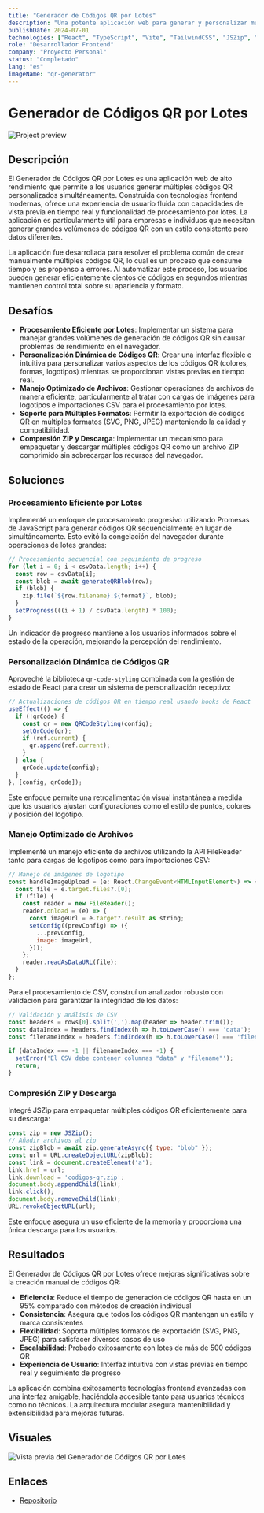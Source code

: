 ```yaml
---
title: "Generador de Códigos QR por Lotes"
description: "Una potente aplicación web para generar y personalizar múltiples códigos QR por lotes"
publishDate: 2024-07-01
technologies: ["React", "TypeScript", "Vite", "TailwindCSS", "JSZip", "QR Code Styling"]
role: "Desarrollador Frontend"
company: "Proyecto Personal"
status: "Completado"
lang: "es"
imageName: "qr-generator"
---
```


# Generador de Códigos QR por Lotes

![Project preview](/assets/projects/qr-generator.png)

## Descripción
El Generador de Códigos QR por Lotes es una aplicación web de alto rendimiento que permite a los usuarios generar múltiples códigos QR personalizados simultáneamente. Construida con tecnologías frontend modernas, ofrece una experiencia de usuario fluida con capacidades de vista previa en tiempo real y funcionalidad de procesamiento por lotes. La aplicación es particularmente útil para empresas e individuos que necesitan generar grandes volúmenes de códigos QR con un estilo consistente pero datos diferentes.

La aplicación fue desarrollada para resolver el problema común de crear manualmente múltiples códigos QR, lo cual es un proceso que consume tiempo y es propenso a errores. Al automatizar este proceso, los usuarios pueden generar eficientemente cientos de códigos en segundos mientras mantienen control total sobre su apariencia y formato.

## Desafíos

- **Procesamiento Eficiente por Lotes**: Implementar un sistema para manejar grandes volúmenes de generación de códigos QR sin causar problemas de rendimiento en el navegador.
- **Personalización Dinámica de Códigos QR**: Crear una interfaz flexible e intuitiva para personalizar varios aspectos de los códigos QR (colores, formas, logotipos) mientras se proporcionan vistas previas en tiempo real.
- **Manejo Optimizado de Archivos**: Gestionar operaciones de archivos de manera eficiente, particularmente al tratar con cargas de imágenes para logotipos e importaciones CSV para el procesamiento por lotes.
- **Soporte para Múltiples Formatos**: Permitir la exportación de códigos QR en múltiples formatos (SVG, PNG, JPEG) manteniendo la calidad y compatibilidad.
- **Compresión ZIP y Descarga**: Implementar un mecanismo para empaquetar y descargar múltiples códigos QR como un archivo ZIP comprimido sin sobrecargar los recursos del navegador.

## Soluciones

### Procesamiento Eficiente por Lotes
Implementé un enfoque de procesamiento progresivo utilizando Promesas de JavaScript para generar códigos QR secuencialmente en lugar de simultáneamente. Esto evitó la congelación del navegador durante operaciones de lotes grandes:

```javascript
// Procesamiento secuencial con seguimiento de progreso
for (let i = 0; i < csvData.length; i++) {
  const row = csvData[i];
  const blob = await generateQRBlob(row);
  if (blob) {
    zip.file(`${row.filename}.${format}`, blob);
  }
  setProgress(((i + 1) / csvData.length) * 100);
}
```

Un indicador de progreso mantiene a los usuarios informados sobre el estado de la operación, mejorando la percepción del rendimiento.

### Personalización Dinámica de Códigos QR
Aproveché la biblioteca `qr-code-styling` combinada con la gestión de estado de React para crear un sistema de personalización receptivo:

```javascript
// Actualizaciones de códigos QR en tiempo real usando hooks de React
useEffect(() => {
  if (!qrCode) {
    const qr = new QRCodeStyling(config);
    setQrCode(qr);
    if (ref.current) {
      qr.append(ref.current);
    }
  } else {
    qrCode.update(config);
  }
}, [config, qrCode]);
```

Este enfoque permite una retroalimentación visual instantánea a medida que los usuarios ajustan configuraciones como el estilo de puntos, colores y posición del logotipo.

### Manejo Optimizado de Archivos
Implementé un manejo eficiente de archivos utilizando la API FileReader tanto para cargas de logotipos como para importaciones CSV:

```javascript
// Manejo de imágenes de logotipo
const handleImageUpload = (e: React.ChangeEvent<HTMLInputElement>) => {
  const file = e.target.files?.[0];
  if (file) {
    const reader = new FileReader();
    reader.onload = (e) => {
      const imageUrl = e.target?.result as string;
      setConfig((prevConfig) => ({
        ...prevConfig,
        image: imageUrl,
      }));
    };
    reader.readAsDataURL(file);
  }
};
```

Para el procesamiento de CSV, construí un analizador robusto con validación para garantizar la integridad de los datos:

```javascript
// Validación y análisis de CSV
const headers = rows[0].split(',').map(header => header.trim());
const dataIndex = headers.findIndex(h => h.toLowerCase() === 'data');
const filenameIndex = headers.findIndex(h => h.toLowerCase() === 'filename');

if (dataIndex === -1 || filenameIndex === -1) {
  setError('El CSV debe contener columnas "data" y "filename"');
  return;
}
```

### Compresión ZIP y Descarga
Integré JSZip para empaquetar múltiples códigos QR eficientemente para su descarga:

```javascript
const zip = new JSZip();
// Añadir archivos al zip
const zipBlob = await zip.generateAsync({ type: "blob" });
const url = URL.createObjectURL(zipBlob);
const link = document.createElement('a');
link.href = url;
link.download = 'codigos-qr.zip';
document.body.appendChild(link);
link.click();
document.body.removeChild(link);
URL.revokeObjectURL(url);
```

Este enfoque asegura un uso eficiente de la memoria y proporciona una única descarga para los usuarios.

## Resultados

El Generador de Códigos QR por Lotes ofrece mejoras significativas sobre la creación manual de códigos QR:

- **Eficiencia**: Reduce el tiempo de generación de códigos QR hasta en un 95% comparado con métodos de creación individual
- **Consistencia**: Asegura que todos los códigos QR mantengan un estilo y marca consistentes
- **Flexibilidad**: Soporta múltiples formatos de exportación (SVG, PNG, JPEG) para satisfacer diversos casos de uso
- **Escalabilidad**: Probado exitosamente con lotes de más de 500 códigos QR
- **Experiencia de Usuario**: Interfaz intuitiva con vistas previas en tiempo real y seguimiento de progreso

La aplicación combina exitosamente tecnologías frontend avanzadas con una interfaz amigable, haciéndola accesible tanto para usuarios técnicos como no técnicos. La arquitectura modular asegura mantenibilidad y extensibilidad para mejoras futuras.

## Visuales
![Vista previa del Generador de Códigos QR por Lotes](/assets/projects/qr-generator.png)

## Enlaces
- [Repositorio](https://github.com/Itzli2000/batch-qr-generator)